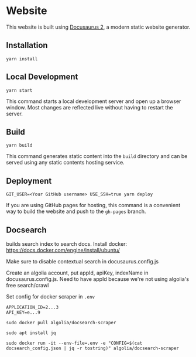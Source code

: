 # Website

This website is built using [Docusaurus 2](https://v2.docusaurus.io/), a modern static website generator.

## Installation

```console
yarn install
```

## Local Development

```console
yarn start
```

This command starts a local development server and open up a browser window. Most changes are reflected live without having to restart the server.

## Build

```console
yarn build
```

This command generates static content into the `build` directory and can be served using any static contents hosting service.

## Deployment

```console
GIT_USER=<Your GitHub username> USE_SSH=true yarn deploy
```

If you are using GitHub pages for hosting, this command is a convenient way to build the website and push to the `gh-pages` branch.

## Docsearch
builds search index to search docs. Install docker: https://docs.docker.com/engine/install/ubuntu/

Make sure to disable contextual search in docusaurus.config.js

Create an algolia account, put appId, apiKey, indexName in docusaurus.config.js. Need to have appId because we're not using algolia's free search/crawl

Set config for docker scraper in `.env`

```
APPLICATION_ID=2...3
API_KEY=e...9
```

`sudo docker pull algolia/docsearch-scraper`

`sudo apt install jq`

`sudo docker run -it --env-file=.env -e "CONFIG=$(cat docsearch_config.json | jq -r tostring)" algolia/docsearch-scraper`